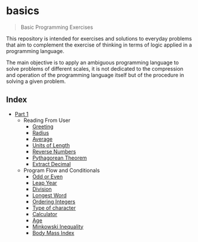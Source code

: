 # basics
> Basic Programming Exercises

This repository is intended for exercises and solutions to everyday problems that aim to complement the exercise of thinking in terms of logic applied in a programming language.

The main objective is to apply an ambiguous programming language to solve problems of different scales, it is not dedicated to the compression and operation of the programming language itself but of the procedure in solving a given problem.

## Index
- [Part 1](https://github.com/BACS101/basics/blob/master/exercises/level1.md#basics---part-1)
  - Reading From User
    - [Greeting](https://github.com/BACS101/basics/blob/master/exercises/level1.md#greeting)
    - [Radius](https://github.com/BACS101/basics/blob/master/exercises/level1.md#radius)
    - [Average](https://github.com/BACS101/basics/blob/master/exercises/level1.md#average)
    - [Units of Length](https://github.com/BACS101/basics/blob/master/exercises/level1.md#units-of-length)
    - [Reverse Numbers](https://github.com/BACS101/basics/blob/master/exercises/level1.md#reverse-numbers)
    - [Pythagorean Theorem](https://github.com/BACS101/basics/blob/master/exercises/level1.md#pythagorean-theorem)
    - [Extract Decimal](https://github.com/BACS101/basics/blob/master/exercises/level1.md#extract-decimal)
  - Program Flow and Conditionals
    - [Odd or Even](https://github.com/BACS101/basics/blob/master/exercises/level1.md#odd-or-even)
    - [Leap Year](https://github.com/BACS101/basics/blob/master/exercises/level1.md#leap-year)
    - [Division](https://github.com/BACS101/basics/blob/master/exercises/level1.md#divison)
    - [Longest Word](https://github.com/BACS101/basics/blob/master/exercises/level1.md#longest-word)
    - [Ordering Integers](https://github.com/BACS101/basics/blob/master/exercises/level1.md#ordering-integers)
    - [Type of character](https://github.com/BACS101/basics/blob/master/exercises/level1.md#type-of-character)
    - [Calculator](https://github.com/BACS101/basics/blob/master/exercises/level1.md#calculator)
    - [Age](https://github.com/BACS101/basics/blob/master/exercises/level1.md#age)
    - [Minkowski Inequality](https://github.com/BACS101/basics/blob/master/exercises/level1.md#minkowski-inequality)
    - [Body Mass Index](https://github.com/BACS101/basics/blob/master/exercises/level1.md#body-mass-index)